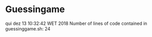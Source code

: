 # Guessingame
qui dez 13 10:32:42 WET 2018
Number of lines of code contained in guessinggame.sh: 24

